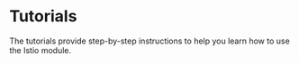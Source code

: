 # Tutorials

The tutorials provide step-by-step instructions to help you learn how to use the Istio module.